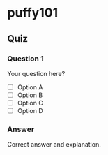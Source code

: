 # puffy101

## Quiz

### Question 1

Your question here?

- [ ] Option A
- [ ] Option B
- [ ] Option C
- [ ] Option D

### Answer

Correct answer and explanation.
